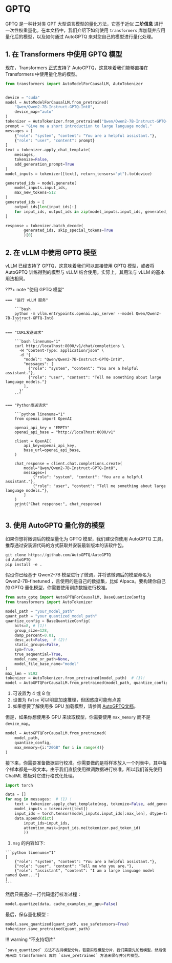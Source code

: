 # GPTQ

GPTQ 是一种针对类 GPT 大型语言模型的量化方法，它基于近似 **二阶信息** 进行一次性权重量化。在本文档中，我们介绍下如何使用 `transformers` 库加载并应用量化后的模型，以及如何通过 AutoGPTQ 来对您自己的模型进行量化处理。

## 1. 在 Transformers 中使用 GPTQ 模型

现在，Transformers 正式支持了 AutoGPTQ，这意味着我们能够直接在 Transformers 中使用量化后的模型。

```python linenums="1"
from transformers import AutoModelForCausalLM, AutoTokenizer


device = "cuda"
model = AutoModelForCausalLM.from_pretrained(
    "Qwen/Qwen2-7B-Instruct-GPTQ-Int8",
    device_map="auto"
)
tokenizer = AutoTokenizer.from_pretrained("Qwen/Qwen2-7B-Instruct-GPTQ-Int8")
prompt = "Give me a short introduction to large language model."
messages = [
    {"role": "system", "content": "You are a helpful assistant."},
    {"role": "user", "content": prompt}
]
text = tokenizer.apply_chat_template(
    messages,
    tokenize=False,
    add_generation_prompt=True
)
model_inputs = tokenizer([text], return_tensors="pt").to(device)

generated_ids = model.generate(
    model_inputs.input_ids,
    max_new_tokens=512
)
generated_ids = [
    output_ids[len(input_ids):] 
    for input_ids, output_ids in zip(model_inputs.input_ids, generated_ids)
]

response = tokenizer.batch_decode(
        generated_ids, skip_special_tokens=True
        )[0]
```

## 2. 在 vLLM 中使用 GPTQ 模型

vLLM 已经支持了 GPTQ，这意味着我们可以直接使用 GPTQ 模型，或者将 AutoGPTQ 训练得到的模型与 vLLM 结合使用。实际上，其用法与 vLLM 的基本用法相同。

???+ note "使用 GPTQ 模型"

    === "运行 vLLM 服务"

        ```bash
        python -m vllm.entrypoints.openai.api_server --model Qwen/Qwen2-7B-Instruct-GPTQ-Int8
        ```
    
    === "CURL发送请求"

        ```bash linenums="1"
        curl http://localhost:8000/v1/chat/completions \
          -H "Content-Type: application/json" \ 
          -d '{
            "model": "Qwen/Qwen2-7B-Instruct-GPTQ-Int8",
            "messages": [
              {"role": "system", "content": "You are a helpful assistant."},
              {"role": "user", "content": "Tell me something about large language models."}
            ],
          }'
        ```
    
    === "Python发送请求"

        ```python linenums="1"
        from openai import OpenAI

        openai_api_key = "EMPTY"
        openai_api_base = "http://localhost:8000/v1"

        client = OpenAI(
            api_key=openai_api_key,
            base_url=openai_api_base,
        )

        chat_response = client.chat.completions.create(
            model="Qwen/Qwen2-7B-Instruct-GPTQ-Int8",
            messages=[
                {"role": "system", "content": "You are a helpful assistant."},
                {"role": "user", "content": "Tell me something about large language models."},
            ]
        )
        print("Chat response:", chat_response)
        ```

## 3. 使用 AutoGPTQ 量化你的模型

如果你想将微调后的模型量化为 GPTQ 模型，我们建议你使用 AutoGPTQ 工具。推荐通过安装源代码的方式获取并安装最新版本的该软件包。

```python linenums="1"
git clone https://github.com/AutoGPTQ/AutoGPTQ
cd AutoGPTQ
pip install -e .
```

假设你已经基于 Qwen2-7B 模型进行了微调，并将该微调后的模型命名为 Qwen2-7B-finetuned ，且使用的是自己的数据集，比如 Alpaca。要构建你自己的 GPTQ 量化模型，你需要使用训练数据进行校准。

```python linenums="1"
from auto_gptq import AutoGPTQForCausalLM, BaseQuantizeConfig
from transformers import AutoTokenizer

model_path = "your_model_path"
quant_path = "your_quantized_model_path"
quantize_config = BaseQuantizeConfig(
    bits=8, # (1)!
    group_size=128,
    damp_percent=0.01,
    desc_act=False,  # (2)!
    static_groups=False,
    sym=True,
    true_sequential=True,
    model_name_or_path=None,
    model_file_base_name="model"
)
max_len = 8192
tokenizer = AutoTokenizer.from_pretrained(model_path)  # (3)!
model = AutoGPTQForCausalLM.from_pretrained(model_path, quantize_config)
```
  
  1. 可设置为 4 或 8 位
  2. 设置为 `False` 可以明显加速推理，但困惑度可能有点差
  3. 如果想要了解使用多 GPU 加载模型，请参阅 [AutoGPTQ文档](https://github.com/AutoGPTQ/AutoGPTQ/blob/main/docs/tutorial/02-Advanced-Model-Loading-and-Best-Practice.md)。


但是，如果你想使用多 GPU 来读取模型，你需要使用 `max_memory` 而不是 `device_map`。

```python linenums="1"
model = AutoGPTQForCausalLM.from_pretrained(
    model_path,
    quantize_config,
    max_memory={i:"20GB" for i in range(4)}
)
```

接下来，你需要准备数据进行校准。你需要做的是将样本放入一个列表中，其中每个样本都是一段文本。由于我们直接使用微调数据进行校准，所以我们首先使用 ChatML 模板对它进行格式化处理。

```python linenums="1"
import torch

data = []
for msg in messages:  # (1) !
    text = tokenizer.apply_chat_template(msg, tokenize=False, add_generation_prompt=False)
    model_inputs = tokenizer([text])
    input_ids = torch.tensor(model_inputs.input_ids[:max_len], dtype=torch.int)
    data.append(dict(
        input_ids=input_ids, 
        attention_mask=input_ids.ne(tokenizer.pad_token_id)
        ))
```

  1. `msg` 的内容如下:

    ```python linenums="1"
    [
        {"role": "system", "content": "You are a helpful assistant."},
        {"role": "user", "content": "Tell me who you are."},
        {"role": "assistant", "content": "I am a large language model named Qwen..."}
    ]
    ```

然后只需通过一行代码运行校准过程：

```python
model.quantize(data, cache_examples_on_gpu=False)
```

最后，保存量化模型：

```python linenums="1"
model.save_quantized(quant_path, use_safetensors=True)
tokenizer.save_pretrained(quant_path)
```

!!! warning "不支持切片"

    `save_quantized` 方法不支持模型分片。若要实现模型分片，我们需要先加载模型，然后使用来自 transformers 库的 `save_pretrained` 方法来保存并分片模型。
